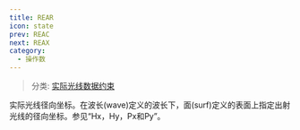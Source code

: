 ```yaml
---
title: REAR
icon: state
prev: REAC
next: REAX
category:
  - 操作数
---
```


> 分类: [实际光线数据约束](/hb/operands/131/882/  "Zemax 操作数 实际光线数据约束")

实际光线径向坐标。在波长(wave)定义的波长下，面(surf)定义的表面上指定出射光线的径向坐标。参见“Hx，Hy，Px和Py”。